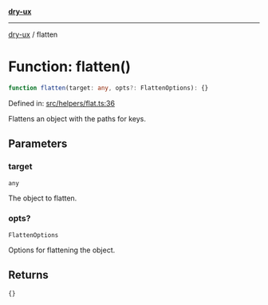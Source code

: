 [**dry-ux**](../README.md)

***

[dry-ux](../README.md) / flatten

# Function: flatten()

```ts
function flatten(target: any, opts?: FlattenOptions): {}
```

Defined in: [src/helpers/flat.ts:36](https://github.com/navedr/dry-ux/blob/3bb4f59fc510052cb6c7925e1f6422bb71eb4aa4/src/helpers/flat.ts#L36)

Flattens an object with the paths for keys.

## Parameters

### target

`any`

The object to flatten.

### opts?

`FlattenOptions`

Options for flattening the object.

## Returns

```ts
{}
```
